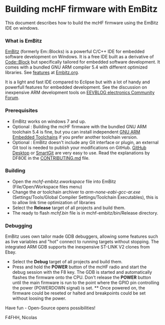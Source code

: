 # Building mcHF firmware with EmBitz

This document describes how to build the mcHF firmware using the EmBitz IDE on windows.

### What is EmBitz

[EmBitz](https://www.embitz.org) (formerly Em::Blocks) is a powerful C/C++ IDE for embedded software development on Windows. It is a free IDE built as a derivative of [Code::Block](http://www.codeblocks.org/) but specifically tailored for embedded software development. It comes with a bundled GNU ARM compiler 5.4 with different optimized libraries. See [features](https://www.embitz.org/feature-list/) at [Embitz.org](https://www.embitz.org).

It is a light and fast IDE compared to Eclipse but with a lot of handy and powerfull features for embedded development. See the discussion on inexpensive ARM development tools on [EEVBLOG electronics Community Forum](http://www.eevblog.com/forum/microcontrollers/inexpensive-arm-development-tools/).

### Prerequisites

  * EmBitz works on windows 7 and up.
  * Optional : Building the mcHF firmware with the bundled GNU ARM toolchain 5.4 is fine, but you can install independent
[GNU ARM Embedded Toolchains](https://developer.arm.com/open-source/gnu-toolchain/gnu-rm/downloads) if you prefer another toolchain version.
  * Optional : EmBitz doesn't include any Git interface or plugin, an external Git tool is needed to publish your modifications on GitHub. [GitHub Desktop](https://desktop.github.com/) or [SmartGit](https://www.syntevo.com/smartgit/) are very easy to use. Read the explanations by DF8OE in the [CONTRIBUTING.md](https://github.com/df8oe/mchf-github/blob/active-devel/CONTRIBUTING.md) file.

### Building

  * Open the *mchf-embitz.eworkspace* file into EmBitz (File/Open/Workspace files menu)
  * Change the *ar* toolchain archiver to *arm-none-eabi-gcc-ar.exe* (Settings/Tools/Global Compiler Settings/Toolchain Executables), this is to allow link time optimization of libraries
  * Select the **Release** target of all projects and build them.
  * The ready to flash *mchf.bin* file is in mchf-embitz/bin/Release directory.

### Debugging

EmBitz uses own tailor made GDB debuggers, allowing some features such as live variables and "hot" connect to running targets without stopping. The integrated ARM GDB supports the inexpensive ST-LINK V2 clones from Ebay.

  * Select the **Debug** target of all projects and build them.
  * Press and hold the **POWER** button of the mcHF radio and start the debug session with the F8 key. The GDB is started and automatically flashes the firmware onto the CPU. Don't release the **POWER** button until the main firmware is run to the point where the GPIO pin controlling the power (POWERDOWN signal) is set.
  ** Once powered on, the firmware could be reseted or halted and breakpoints could be set without loosing the power.

Have fun - Open-Source opens possibilities!

F4FHH, Nicolas
